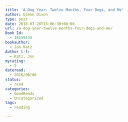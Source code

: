 ```yaml
---
title: 'A Dog Year: Twelve Months, Four Dogs, and Me'
author: Glenn Dixon
type: post
date: 2018-07-28T15:06:38+00:00
url: /a-dog-year-twelve-months-four-dogs-and-me/
Book Id:
  - 10159133
bookauthor:
  - Jon Katz
Author l-f:
  - Katz, Jon
myrating:
  - 5
dateread:
  - 2016/06/06
status:
  - read
categories:
  - GoodReads
  - Uncategorized
tags:
  - reading

---
```

